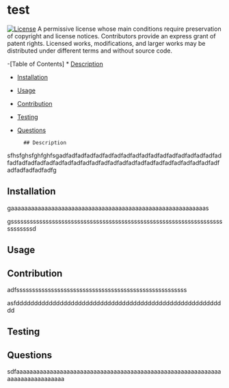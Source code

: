 # test


[![License](https://img.shields.io/badge/License-Apache_2.0-blue.svg)](http://choosealicense.com/licenses/apache-2.0/)
A permissive license whose main conditions require preservation of copyright and license notices. Contributors provide an express grant of patent rights. Licensed works, modifications, and larger works may be distributed under different terms and without source code.


-[Table of Contents]
        * [Description](#Description)
* [Installation](#Installation)
* [Usage](#Usage)
* [Contribution](#Contribution)
* [Testing](#Testing)
* [Questions](#Questions)



        ## Description
sfhsfghsfghfghfsgadfadfadfadfadfadfadfadfadfadfadfadfadfadfadfadfadfadfadfadfadfadfadfadfadfadfadfadfadfadfadfadfadfadfadfadfadfadfadfadfadfadfadfadfadfadfg


## Installation
gaaaaaaaaaaaaaaaaaaaaaaaaaaaaaaaaaaaaaaaaaaaaaaaaaaaaaaaaaas


gsssssssssssssssssssssssssssssssssssssssssssssssssssssssssssssssssssssssssssd


## Usage
## Contribution
adfssssssssssssssssssssssssssssssssssssssssssssssssssssss


asfdddddddddddddddddddddddddddddddddddddddddddddddddddddddddd


## Testing
## Questions
sdfaaaaaaaaaaaaaaaaaaaaaaaaaaaaaaaaaaaaaaaaaaaaaaaaaaaaaaaaaaaaaaaaaaaaaaaaaaaaaa



